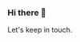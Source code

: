 ### Hi there 👋

<!--
My name is Majid Hajian and I am gald your are visiting my profile now! 

Here are some ideas to get you started:

- 🔭 I’m currently working on creating free courses, sample codes and videos for Flutter/Dart especially web as well as PWA!
- 🌱 I’m currently learning enterprise architecture and advanced algorithem 
- 👯 I’m looking to collaborate on your projects especially making free content for developers
- 🤔 I’m looking for help with help me free up more time to create more content
- 💬 Ask me about Flutter/Dart and Progressive Web Apps. 
- 📫  How to reach me: [Twitter - @mhadaily](https://twitter.com/mhadaily) , [Youtube - @mhadaily](https://youtube.com/mhadaily), [Linkedin - @mhadaily](https://linkedin.com/in/mhadaily)
- 😄 Pronouns: He/Him/His
- ⚡ Fun fact: When I code deeply, I don't even hear sounds around me! I become blind and deaf! 
-->

Let's keep in touch. 
